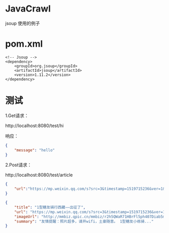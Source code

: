 # JavaCrawl

jsoup 使用的例子

# pom.xml

```
<!-- Jsoup -->
<dependency>
	<groupId>org.jsoup</groupId>
	<artifactId>jsoup</artifactId>
	<version>1.11.2</version>
</dependency>
```



# 测试

1.Get请求：

http://localhost:8080/test/hi

响应：

```json
{
    "message": "hello"
}
```

2.Post请求：

http://localhost:8080/test/article

```json
{
	"url":"https://mp.weixin.qq.com/s?src=3&timestamp=1519715236&ver=1&signature=volzI9BiiaUzRR7Fe-BUR1RPLZ962-SfIRegmjci6G3z8gpnnKb1s39RSqyMu2vJe4t3DFQlDjdWJHFan1NdCn1F2uSn-lfGQCcTPHo-s8ietwN78i4Y9aaVnmyikJ55IlUswyf9Vo13qq9OPN7hKg=="
}
```

```json
{
    "title": "1型糖友骑行西藏——出征了",
    "url": "https://mp.weixin.qq.com/s?src=3&timestamp=1519715236&ver=1&signature=volzI9BiiaUzRR7Fe-BUR1RPLZ962-SfIRegmjci6G3z8gpnnKb1s39RSqyMu2vJe4t3DFQlDjdWJHFan1NdCn1F2uSn-lfGQCcTPHo-s8ietwN78i4Y9aaVnmyikJ55IlUswyf9Vo13qq9OPN7hKg==",
    "imageUrl": "http://mmbiz.qpic.cn/mmbiz/r2h5QWaR71HBrFl5ph407Diab5m4fqYvFeZGlLj0Fia6T8QAXzskcSwrdATILjvAHaO8Kb7XO8T8ycSyWb5nRZMQ/0?wx_fmt=jpeg",
    "summary": "友情提醒：照片超多，请开wifi，土豪随意。 1型糖友小栋骑..."
}
```